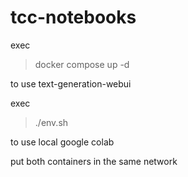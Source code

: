 # tcc-notebooks
exec 

> docker compose up -d

to use text-generation-webui


exec

> ./env.sh

to use local google colab


put both containers in the same network
